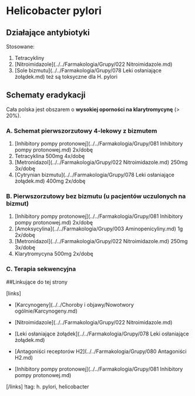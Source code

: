 # Helicobacter pylori



## Działające antybiotyki

Stosowane:

1. Tetracykliny
2. [Nitroimidazole](../../Farmakologia/Grupy/022 Nitroimidazole.md)
3. [Sole bizmutu](../../Farmakologia/Grupy/078 Leki osłaniające żołądek.md) też są toksyczne dla H. pylori





## Schematy eradykacji

Cała polska jest obszarem o **wysokiej oporności na klarytromycynę** (> 20%).



### A. Schemat pierwszorzutowy 4-lekowy z bizmutem

1. [Inhibitory pompy protonowej](../../Farmakologia/Grupy/081 Inhibitory pompy protonowej.md) 2x/dobę
2. Tetracyklina 500mg 4x/dobę
3. [Metronidazol](../../Farmakologia/Grupy/022 Nitroimidazole.md) 250mg 3x/dobę
4. [Cytrynian bizmutu](../../Farmakologia/Grupy/078 Leki osłaniające żołądek.md) 400mg 2x/dobę




### B. Pierwszorzutowy bez bizmutu (u pacjentów uczulonych na bizmut)

1. [Inhibitory pompy protonowej](../../Farmakologia/Grupy/081 Inhibitory pompy protonowej.md) 2x/dobę
2. [Amoksycylina](../../Farmakologia/Grupy/003 Aminopenicyliny.md) 1g 2x/dobę
3. [Metronidazol](../../Farmakologia/Grupy/022 Nitroimidazole.md) 250mg 3x/dobę
4. Klarytromycyna 500mg 2x/dobę



### C. Terapia sekwencyjna



##Linkujące do tej strony

[links]

- [Karcynogeny](../../Choroby i objawy/Nowotwory ogólnie/Karcynogeny.md)

- [Nitroimidazole](../../Farmakologia/Grupy/022 Nitroimidazole.md)

- [Leki osłaniające żołądek](../../Farmakologia/Grupy/078 Leki osłaniające żołądek.md)

- [Antagoniści receptorów H2](../../Farmakologia/Grupy/080 Antagoniści H2.md)

- [Inhibitory pompy protonowej](../../Farmakologia/Grupy/081 Inhibitory pompy protonowej.md)


[/links]
!tag: h. pylori, helicobacter











